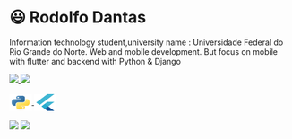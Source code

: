 # :smiley: Rodolfo Dantas
  
  Information technology student,university name : Universidade Federal do Rio Grande do Norte.
  Web and mobile development. But focus on mobile with flutter and backend with Python & Django
  <div>
    <a href="https://github.com/denpufa">
    <img height="180em" src="https://github-readme-stats.vercel.app/api?username=denpufa&show_icons=true&theme=dracula&include_all_commits=true&count_private=true"/>
    <img height="180em" src="https://github-readme-stats.vercel.app/api/top-langs/?username=denpufa&layout=compact&langs_count=16&theme=dracula"/>
  <div>
  
  <div style="display: inline_block"><br>
    <img align="center" alt="Rodolfo-Python" height="30" width="40" src="https://raw.githubusercontent.com/devicons/devicon/master/icons/python/python-original.svg">
    <img align="center" alt="Rodolfo-Flutter" height="30" width="40" src="https://raw.githubusercontent.com/devicons/devicon/master/icons/flutter/flutter-original.svg">
   
  </div>
  <br>
  <div sytle="margin-top:50px">
    <a href = "mailto:rodolfobti15@gmail.com"><img src="https://img.shields.io/badge/-Gmail-%23333?style=for-the-badge&logo=gmail&logoColor=white" target="_blank"></a>
    <a href="https://www.linkedin.com/in/rodolfo-dantas-3563011ab" target="_blank"><img src="https://img.shields.io/badge/-LinkedIn-%230077B5?style=for-the-badge&logo=linkedin&logoColor=white" target="_blank"></a> 
 </div>
  
  


  
